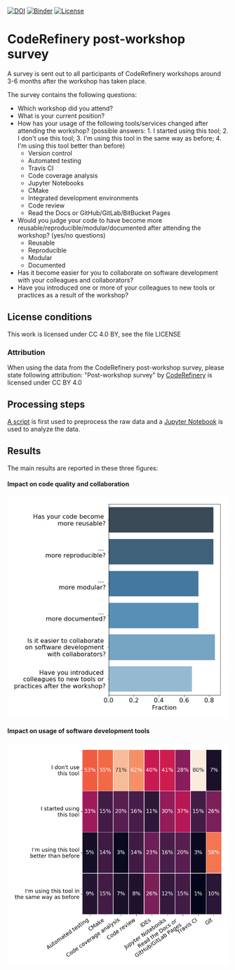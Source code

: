 [![DOI](https://zenodo.org/badge/111420351.svg)](https://zenodo.org/badge/latestdoi/111420351)
[![Binder](https://mybinder.org/badge_logo.svg)](https://mybinder.org/v2/gh/coderefinery/post-workshop-survey/HEAD)
[![License](https://img.shields.io/badge/license-%20CC--BY-blue.svg)](LICENSE)


# CodeRefinery post-workshop survey

A survey is sent out to all participants of CodeRefinery workshops 
around 3-6 months after the workshop has taken place.

The survey contains the following questions:

- Which workshop did you attend?
- What is your current position?
- How has your usage of the following tools/services changed after attending the workshop?
  (possible answers: 1. I started using this tool; 2. I don't use this tool; 
  3. I'm using this tool in the same way as before; 4. I'm using this tool better than before)
  - Version control
  - Automated testing
  - Travis CI
  - Code coverage analysis
  - Jupyter Notebooks
  - CMake
  - Integrated development environments
  - Code review
  - Read the Docs or GitHub/GitLab/BitBucket Pages
- Would you judge your code to have become more reusable/reproducible/modular/documented 
  after attending the workshop? (yes/no questions)
  - Reusable
  - Reproducible
  - Modular
  - Documented
- Has it become easier for you to collaborate on software development with your colleagues and collaborators?
- Have you introduced one or more of your colleagues to new tools or practices as a result of the workshop?

## License conditions
This work is licensed under CC 4.0 BY, see the file LICENSE

### Attribution
When using the data from the CodeRefinery post-workshop survey, please state following attribution:
"Post-workshop survey" by [CodeRefinery](https://coderefinery.org) is licensed under CC BY 4.0

## Processing steps
[A script](preprocess-survey-responses.py) 
is first used to preprocess the raw data
 and a [Jupyter Notebook](survey_analysis.ipynb) is 
used to analyze the data. 

## Results

The main results are reported in these three figures:

#### Impact on code quality and collaboration

![Answers to yes/no questions](figures/yes_no_questions.png)

#### Impact on usage of software development tools

![How tools' usage has changed after attending workshop](figures/heatmap.png)

